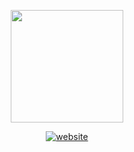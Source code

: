<p align="center">
<a href="https://github.com/Tim2906">
  <img height="180em" src="https://github-readme-stats-eight-theta.vercel.app/api?username=Tim2906&show_icons=true&theme=algolia&include_all_commits=true&count_private=true"/>
  <!--<img height="180em" src="https://github-readme-stats-eight-theta.vercel.app/api/top-langs/?username=Tim2906&layout=compact&langs_count=8&theme=algolia"/>-->
</a>
</p>

<p align="center">
<div align="center">
<a href="https://siegler.xyz/"><img src="https://img.shields.io/static/v1?label=&labelColor=505050&message=website&color=%230076D6&style=flat&logo=google-chrome&logoColor=%230076D6" alt="website"/></a>
</div>
</a>
</p>

